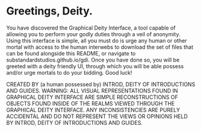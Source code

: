 # Greetings, Deity.
  You have discovered the Graphical Deity Interface, a tool capable of allowing you to perform your godly duties through a veil of anonymity.
  Using this interface is simple, all you must do is urge any human or other mortal with access to the human interwebs to download the set of files that can be found alongside this README, or navigate to substandardstudios.github.io/gdi.
  Once you have done so, you will be greeted with a deity friendly UI, through which you will be able possess and/or urge mortals to do your bidding. Good luck!
  
  CREATED BY (a human possessed by) INTROD, DEITY OF INTRODUCTIONS AND GUIDES.
  WARNING: ALL VISUAL REPRESENTATIONS FOUND IN GRAPHICAL DEITY INTERFACE ARE SIMPLE RECONSTRUCTIONS OF OBJECTS FOUND INSIDE OF THE REALMS VIEWED THROUGH THE GRAPHICAL DEITY INTERFACE. ANY INCONSISTENCIES ARE PURELY ACCIDENTAL AND DO NOT REPRESENT THE VIEWS OR OPINIONS HELD BY INTROD, DEITY OF INTRODUCTIONS AND GUIDES. 
